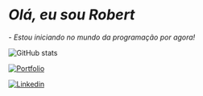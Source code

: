 # _Olá, eu sou Robert_
 _- Estou iniciando no mundo da programação por agora!_

![GitHub stats](https://github-readme-stats-sigma-five.vercel.app/api?username=robertsmaio&show_icons=true&theme=radical)

[![Portfolio](https://img.shields.io/badge/website-000000?style=for-the-badge&logo=About.me&logoColor=white)](https://beacons.ai/robertsmaio)

[![Linkedin](https://img.shields.io/badge/LinkedIn-0077B5?style=for-the-badge&logo=linkedin&logoColor=white)](https://www.linkedin.com/in/robert-s-maio-62b38019a/)
